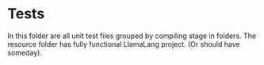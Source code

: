 # Tests
In this folder are all unit test files grouped by compiling stage in folders.
The resource folder has fully functional LlamaLang project. (Or should have someday).
